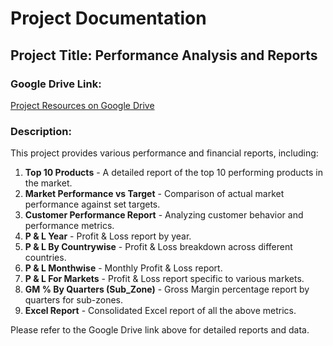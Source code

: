 # Project Documentation

## Project Title: Performance Analysis and Reports

### Google Drive Link:
[Project Resources on Google Drive](https://drive.google.com/drive/u/1/folders/1U2PCWM1DUB9do2mSu1ZaV8ZMKavHgspi)

### Description:
This project provides various performance and financial reports, including:

1. **Top 10 Products** - A detailed report of the top 10 performing products in the market.
2. **Market Performance vs Target** - Comparison of actual market performance against set targets.
3. **Customer Performance Report** - Analyzing customer behavior and performance metrics.
4. **P & L Year** - Profit & Loss report by year.
5. **P & L By Countrywise** - Profit & Loss breakdown across different countries.
6. **P & L Monthwise** - Monthly Profit & Loss report.
7. **P & L For Markets** - Profit & Loss report specific to various markets.
8. **GM % By Quarters (Sub_Zone)** - Gross Margin percentage report by quarters for sub-zones.
9. **Excel Report** - Consolidated Excel report of all the above metrics.

Please refer to the Google Drive link above for detailed reports and data.